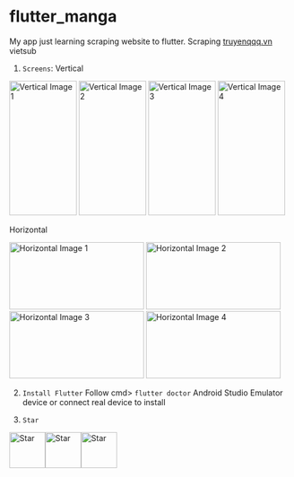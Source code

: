 # flutter_manga
My app just learning scraping website to flutter.
Scraping [truyenqqq.vn](https://truyenqqq.vn/) vietsub

1. ```Screens```:
Vertical

<img src="https://github.com/aip-dat/flutter_manga/raw/main/assets/92807376/479ecb1f-6547-4f89-9365-0191cfb03602.png" width="120" height="240" alt="Vertical Image 1">
<img src="https://github.com/aip-dat/flutter_manga/raw/main/assets/92807376/2ceed6d9-9f40-4e1f-8094-f709149061cc.png" width="120" height="240" alt="Vertical Image 2">
<img src="https://github.com/aip-dat/flutter_manga/raw/main/assets/92807376/7e884a14-9150-4ab2-b1a8-35f977d672c4.png" width="120" height="240" alt="Vertical Image 3">
<img src="https://github.com/aip-dat/flutter_manga/raw/main/assets/92807376/a2ea1899-8c36-4311-b4bc-55494803b91e.png" width="120" height="240" alt="Vertical Image 4">

Horizontal

<img src="https://github.com/aip-dat/flutter_manga/raw/main/assets/92807376/fe3b0975-b33b-4718-a2fe-d1d285a8a332.png" width="240" height="120" alt="Horizontal Image 1">
<img src="https://github.com/aip-dat/flutter_manga/raw/main/assets/92807376/b9c1601b-2932-447a-8d5d-57575857c0f0.png" width="240" height="120" alt="Horizontal Image 2">
<img src="https://github.com/aip-dat/flutter_manga/raw/main/assets/92807376/e8acd03b-7baa-4089-8da8-e0e428022a95.png" width="240" height="120" alt="Horizontal Image 3">
<img src="https://github.com/aip-dat/flutter_manga/raw/main/assets/92807376/8a19be35-592d-4e7d-bbda-7b71c490318d.png" width="240" height="120" alt="Horizontal Image 4">

2. ```Install Flutter```
   Follow cmd> ```flutter doctor```
   Android Studio Emulator device or connect real device to install

3. ```Star```

<img src="https://github.com/aip-dat/flutter_manga/raw/main/assets/92807376/b194a7e4-8696-4bed-b840-70e3edd669b1.png" width="64" height="64" alt="Star"><img src="https://github.com/aip-dat/flutter_manga/raw/main/assets/92807376/b194a7e4-8696-4bed-b840-70e3edd669b1.png" width="64" height="64" alt="Star"><img src="https://github.com/aip-dat/flutter_manga/raw/main/assets/92807376/b194a7e4-8696-4bed-b840-70e3edd669b1.png" width="64" height="64" alt="Star">
